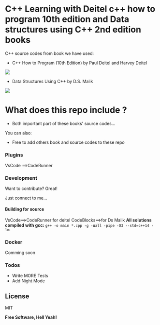 # C++ Learning with Deitel c++ how to program 10th edition and Data structures using C++ 2nd edition books




C++ source codes from book we have used:

  - C++ How to Program (10th Edition) by Paul Deitel and Harvey Deitel
  
  ![](https://images-na.ssl-images-amazon.com/images/I/51vjUIGh2IL._SX380_BO1,204,203,200_.jpg) 

  - Data Structures Using C++ by D.S. Malik
  
  ![](https://images-na.ssl-images-amazon.com/images/I/51kYOkl5dSL._SX402_BO1,204,203,200_.jpg ) 


# What does this repo  include ?

  - Both important part of these books' source codes...
  


You can also:
  - Free to add others book and source codes to these repo





### Plugins
VsCode ==>CodeRunner


### Development

Want to contribute? Great!

Just connect to me...
#### Building for source
VsCode==>CodeRunner for deitel
CodeBlocks==>for Ds Malik
**All solutions compiled with gcc:**  `g++ -o main *.cpp -g -Wall -pipe -O3 --std=c++14 -lm`
### Docker
 Comming soon


### Todos

 - Write MORE Tests
 - Add Night Mode

License
----

MIT


**Free Software, Hell Yeah!**

